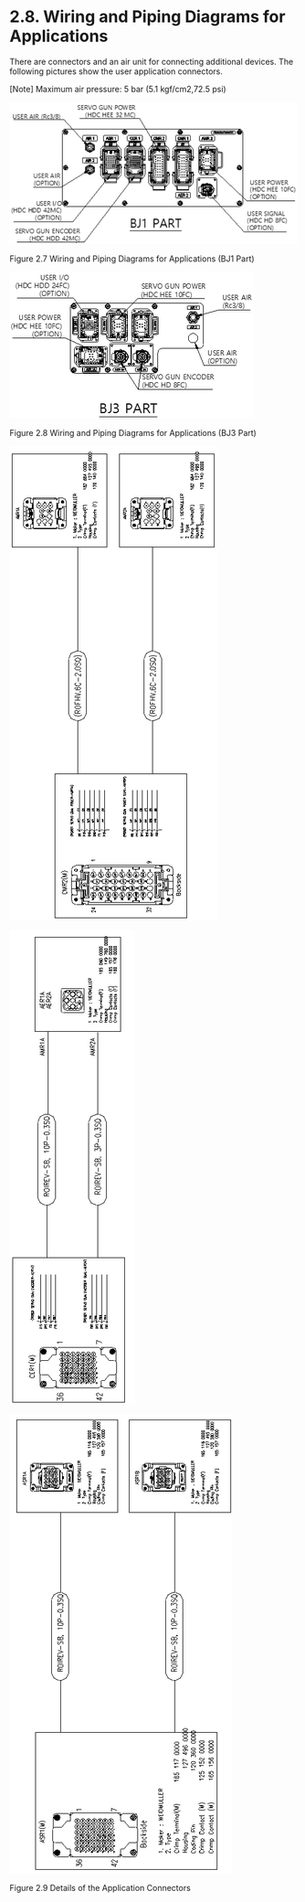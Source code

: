 ﻿# 2.8. Wiring and Piping Diagrams for Applications


There are connectors and an air unit for connecting additional devices.
The following pictures show the user application connectors.

[Note] Maximum air pressure: 5 bar (5.1 kgf/cm2,72.5 psi)




![](../_assets/그림_2.7_어플리케이션용_배선_및_배관도_BJ1.png)

Figure 2.7 Wiring and Piping Diagrams for Applications (BJ1 Part)

![](../_assets/그림_2.8_어플리케이션용_배선_및_배관도_BJ3.png)

Figure 2.8 Wiring and Piping Diagrams for Applications (BJ3 Part)

![](../_assets/그림_2.9_어플리케이션_커넥터_상세1.png)


![](../_assets/그림_2.9_어플리케이션_커넥터_상세2.png)


![](../_assets/그림_2.9_어플리케이션_커넥터_상세3.png)

Figure 2.9 Details of the Application Connectors